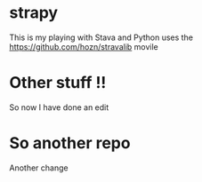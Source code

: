 # strapy

This is my playing with Stava and Python
uses the https://github.com/hozn/stravalib movile

# Other stuff !!

So now I have done an edit

# So another repo
Another change
